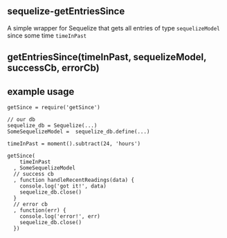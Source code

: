 
## sequelize-getEntriesSince

A simple wrapper for Sequelize that gets all entries of type `sequelizeModel` since some time `timeInPast`


## getEntriesSince(timeInPast, sequelizeModel, successCb, errorCb)

## example usage

```
getSince = require('getSince')

// our db
sequelize_db = Sequelize(...)
SomeSequelizeModel =  sequelize_db.define(...)

timeInPast = moment().subtract(24, 'hours')

getSince(
	timeInPast
  , SomeSequelizeModel
  // success cb
  , function handleRecentReadings(data) {
    console.log('got it!', data)
    sequelize_db.close()
  }
  // error cb
  , function(err) { 
    console.log('error!', err) 
    sequelize_db.close()
  })
```

